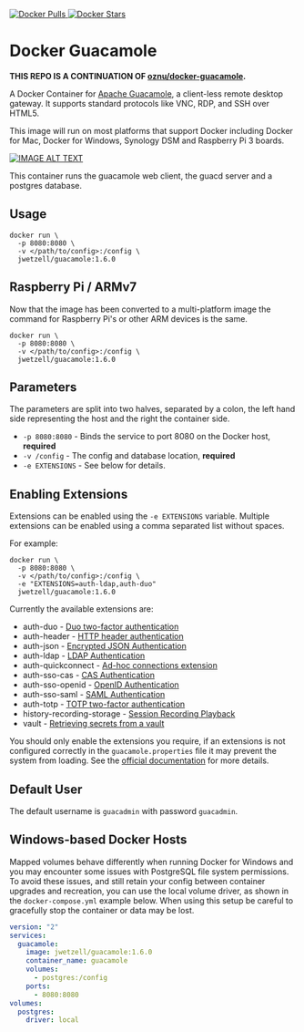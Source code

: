 [![Docker Pulls](https://img.shields.io/docker/pulls/jwetzell/guacamole?label=pulls) ![Docker Stars](https://img.shields.io/docker/stars/jwetzell/guacamole?label=stars)](https://hub.docker.com/r/jwetzell/guacamole)

# Docker Guacamole

**THIS REPO IS A CONTINUATION OF [oznu/docker-guacamole](https://github.com/oznu/docker-guacamole).**

A Docker Container for [Apache Guacamole](https://guacamole.apache.org/), a client-less remote desktop gateway. It supports standard protocols like VNC, RDP, and SSH over HTML5.

This image will run on most platforms that support Docker including Docker for Mac, Docker for Windows, Synology DSM and Raspberry Pi 3 boards.

[![IMAGE ALT TEXT](http://img.youtube.com/vi/esgaHNRxdhY/0.jpg)](http://www.youtube.com/watch?v=esgaHNRxdhY "Video Title")

This container runs the guacamole web client, the guacd server and a postgres database.

## Usage

```shell
docker run \
  -p 8080:8080 \
  -v </path/to/config>:/config \
  jwetzell/guacamole:1.6.0
```

## Raspberry Pi / ARMv7

Now that the image has been converted to a multi-platform image the command for Raspberry Pi's or other ARM devices is the same.

```shell
docker run \
  -p 8080:8080 \
  -v </path/to/config>:/config \
  jwetzell/guacamole:1.6.0
```

## Parameters

The parameters are split into two halves, separated by a colon, the left hand side representing the host and the right the container side.

* `-p 8080:8080` - Binds the service to port 8080 on the Docker host, **required**
* `-v /config` - The config and database location, **required**
* `-e EXTENSIONS` - See below for details.

## Enabling Extensions

Extensions can be enabled using the `-e EXTENSIONS` variable. Multiple extensions can be enabled using a comma separated list without spaces.

For example:

```shell
docker run \
  -p 8080:8080 \
  -v </path/to/config>:/config \
  -e "EXTENSIONS=auth-ldap,auth-duo"
  jwetzell/guacamole:1.6.0
```

Currently the available extensions are:

* auth-duo - [Duo two-factor authentication](https://guacamole.apache.org/doc/gug/duo-auth.html)
* auth-header - [HTTP header authentication](https://guacamole.apache.org/doc/gug/header-auth.html)
* auth-json - [Encrypted JSON Authentication](https://guacamole.apache.org/doc/gug/json-auth.html)
* auth-ldap - [LDAP Authentication](https://guacamole.apache.org/doc/gug/ldap-auth.html)
* auth-quickconnect - [Ad-hoc connections extension](https://guacamole.apache.org/doc/gug/adhoc-connections.html)
* auth-sso-cas - [CAS Authentication](https://guacamole.apache.org/doc/gug/cas-auth.html)
* auth-sso-openid - [OpenID Authentication](https://guacamole.apache.org/doc/gug/openid-auth.html)
* auth-sso-saml - [SAML Authentication](https://guacamole.apache.org/doc/gug/saml-auth.html)
* auth-totp - [TOTP two-factor authentication](https://guacamole.apache.org/doc/gug/totp-auth.html)
* history-recording-storage - [Session Recording Playback](https://guacamole.apache.org/doc/gug/recording-playback.html#)
* vault - [Retrieving secrets from a vault](https://guacamole.apache.org/doc/gug/vault.html)

You should only enable the extensions you require, if an extensions is not configured correctly in the `guacamole.properties` file it may prevent the system from loading. See the [official documentation](https://guacamole.apache.org/doc/gug/) for more details.

## Default User

The default username is `guacadmin` with password `guacadmin`.

## Windows-based Docker Hosts

Mapped volumes behave differently when running Docker for Windows and you may encounter some issues with PostgreSQL file system permissions. To avoid these issues, and still retain your config between container upgrades and recreation, you can use the local volume driver, as shown in the `docker-compose.yml` example below. When using this setup be careful to gracefully stop the container or data may be lost.

```yml
version: "2"
services:
  guacamole:
    image: jwetzell/guacamole:1.6.0
    container_name: guacamole
    volumes:
      - postgres:/config
    ports:
      - 8080:8080
volumes:
  postgres:
    driver: local
```
